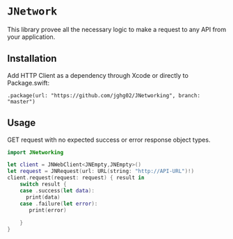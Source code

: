 # ``JNetwork``

This library provee all the necessary logic to make a request to any API from your application.


##  Installation

Add HTTP Client as a dependency through Xcode or directly to Package.swift:

```
.package(url: "https://github.com/jghg02/JNetworking", branch: "master")
```

## Usage

GET request with no expected success or error response object types.

```swift 
import JNetworking

let client = JNWebClient<JNEmpty,JNEmpty>()
let request = JNRequest(url: URL(string: "http://API-URL")!)
client.request(request: request) { result in
    switch result {
    case .success(let data):
      print(data)
    case .failure(let error):
       print(error)
                
    }
}
```
